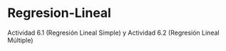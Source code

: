 # Regresion-Lineal
 Actividad 6.1 (Regresión Lineal Simple) y Actividad 6.2 (Regresión Lineal Múltiple)
